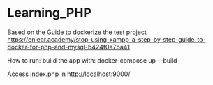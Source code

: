 # Learning_PHP
Based on the Guide to dockerize the test project
https://enlear.academy/stop-using-xampp-a-step-by-step-guide-to-docker-for-php-and-mysql-b424f0a7ba41 

How to run:
build the app with:
docker-compose up --build

Access index.php in 
http://localhost:9000/
